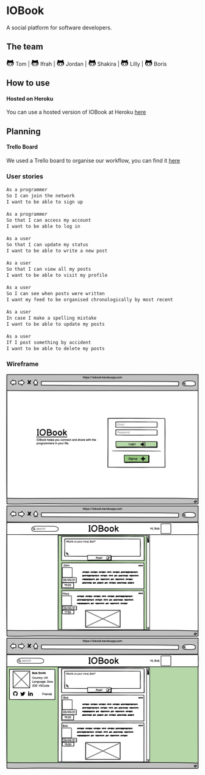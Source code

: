 # IOBook

A social platform for software developers.

## The team

[![Tom](images/github-logo.png)](https://github.com/tomal02) Tom | [![Ifrah](images/github-logo.png)](https://github.com/Ifrahhssn) Ifrah | [![Jordan](images/github-logo.png)](https://github.com/jordanveness) Jordan | [![Shakira](images/github-logo.png)](https://github.com/rhianekobar) Shakira | [![Lilly](images/github-logo.png)](https://github.com/lildann) Lilly | [![Boris](images/github-logo.png)](https://github.com/borisl16) Boris

## How to use

#### Hosted on Heroku
You can use a hosted version of IOBook at Heroku [here](https://iobook.herokuapp.com)

<!-- ### Run locally -->

## Planning

#### Trello Board

We used a Trello board to organise our workflow, you can find it [here](https://trello.com/b/hf33wxGn/acebook-project)

### User stories
```
As a programmer
So I can join the network
I want to be able to sign up 

As a programmer
So that I can access my account
I want to be able to log in 

As a user
So that I can update my status
I want to be able to write a new post

As a user
So that I can view all my posts
I want to be able to visit my profile

As a user
So I can see when posts were written
I want my feed to be organised chronologically by most recent

As a user
In case I make a spelling mistake 
I want to be able to update my posts

As a user 
If I post something by accident
I want to be able to delete my posts
```
### Wireframe

![Login wireframe](images/welcome-wireframe.png)
![Home wireframe](images/home.png)
![Profile wireframe](images/profile.png)

<!--
### Domain model

## Quickstart

First, clone this repository. Then:

```bash
> bundle install
> bin/rails db:create
> bin/rails db:migrate

> bundle exec rspec # Run the tests to ensure it works
> bin/rails server # Start the server at localhost:3000
```

## Troubleshooting

If you don't have Node.js installed yet, you might run into this error when running rspec:

```
ExecJS::RuntimeUnavailable:
  Could not find a JavaScript runtime. See https://github.com/rails/execjs for a list of available runtimes.
 ```

Rails requires a Javascript runtime to work. The easiest way is to install Node by running `brew install node` - and then run `bundle exec rspec` again
-->
